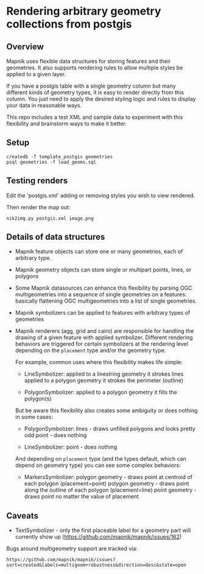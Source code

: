 # Rendering arbitrary geometry collections from postgis

## Overview

Mapnik uses flexible data structures for storing features
and their geometries. It also supports rendering rules
to allow multiple styles be applied to a given layer.

If you have a postgis table with a single geometry column
but many different kinds of geometry types, it is easy to
render directly from this column. You just need to apply
the desired styling logic and rules to display your data in
reasonable ways.

This repo includes a test XML and sample data to experiment
with this flexibility and brainstorm ways to make it better.


## Setup

    createdb -T template_postgis geometries
    psql geometries -f load_geoms.sql


## Testing renders

Edit the 'postgis.xml' adding or removing styles you wish to view rendered.

Then render the map out:

    nik2img.py postgis.xml image.png


## Details of data structures

* Mapnik feature objects can store one or many geometries, each of arbitrary type.

* Mapnik geometry objects can store single or multipart points, lines, or polygons

* Some Mapnik datasources can enhance this flexibility by parsing OGC multigeometries
  into a sequence of single geometries on a features: basically flattening OGC multigeometries
  into a list of single geometries.

* Mapnik symbolizers can be applied to features with arbitrary types of geometries

* Mapnik renderers (agg, grid and cairo) are responsible for handling the drawing of
  a given feature with applied symbolizer. Different rendering behaviors are triggered for certain
  symbolizers at the rendering level depending on the `placement` type and/or the geometry type.
  
  For example, common uses where this flexibility makes life simple:
  
    - LineSymbolizer:
       applied to a linestring geometry it strokes lines
       applied to a polygon geometry it strokes the perimeter (outline)
    
    - PolygonSymbolizer:
       applied to a polygon geometry it fills the polygon(s)
  
  But be aware this flexibility also creates some ambiguity or does nothing in some cases:
  
    - PolygonSymbolizer:
       lines - draws unfilled polygons and looks pretty odd
       point - does nothing

    - LineSymbolizer:
       point - does nothing

  And depending on `placement` type (and the types default, which can depend on geometry type)
  you can see some complex behaviors:
  
    - MarkersSymbolizer:
       polygon geometry - draws point at centroid of each polygon (placement=point)
       polygon geometry - draws point along the outline of each polygon (placement=line)
       point geometry - draws point no matter the value of placement

## Caveats
  
* TextSymbolizer - only the first placeable label for a geometry part will currently show up (https://github.com/mapnik/mapnik/issues/162)

Bugs around multigeometry support are tracked via:

    https://github.com/mapnik/mapnik/issues?sort=created&labels=multigeom+robustness&direction=desc&state=open
